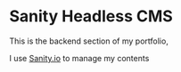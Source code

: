 # Sanity Headless CMS

This is the backend section of my portfolio,

I use [Sanity.io](https://sanity.io) to manage my contents
